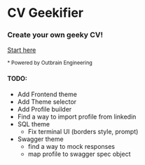 # CV Geekifier

### Create your own geeky CV!

[Start here](https://outbrain.github.io/cv-geekifier/)


<sup>* Powered by Outbrain Engineering</sup>


#### TODO:
* Add Frontend theme
* Add Theme selector
* Add Profile builder
* Find a way to import profile from linkedin
* SQL theme
    * Fix terminal UI (borders style, prompt)
* Swagger theme
    * find a way to mock responses
    * map profile to swagger spec object
    
    
